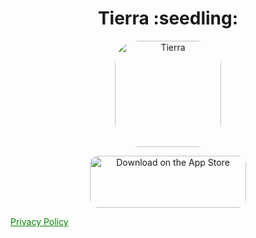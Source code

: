 <h1 align= "center">Tierra :seedling:</h1> 
<p align= "center">
<a href="https://apps.apple.com/us/app/tierra/id1519045472?itscg=30200&amp;itsct=apps_box" style="width: 170px; height: 170px; border-top-left-radius: 22%; border-top-right-radius: 22%; border-bottom-right-radius: 22%; border-bottom-left-radius: 22%; overflow: hidden; display: inline-block; vertical-align: middle;"><img src="https://is2-ssl.mzstatic.com/image/thumb/Purple114/v4/58/c3/a5/58c3a56c-2e66-6c43-e359-3991b504d6da/AppIcon-0-1x_U007emarketing-0-10-0-85-220.png/150x150sr.jpg" alt="Tierra" style="width: 170px; height: 170px; border-top-left-radius: 22%; border-top-right-radius: 22%; border-bottom-right-radius: 22%; border-bottom-left-radius: 22%; overflow: hidden; display: inline-block; vertical-align: middle;"></a>
</p>
<p align= "center">
<a href="https://apps.apple.com/us/app/tierra/id1519045472?itsct=apps_box&amp;itscg=30200" style="display: inline-block; overflow: hidden; border-top-left-radius: 13px; border-top-right-radius: 13px; border-bottom-right-radius: 13px; border-bottom-left-radius: 13px; width: 250px; height: 83px;"><img src="https://tools.applemediaservices.com/api/badges/download-on-the-app-store/black/en-US?size=250x83&amp;releaseDate=1592956800&h=93dfa8ea3b3528c5585c71c00d6d9199" alt="Download on the App Store" style="border-top-left-radius: 13px; border-top-right-radius: 13px; border-bottom-right-radius: 13px; border-bottom-left-radius: 13px; width: 250px; height: 83px;"></a>
</p>

<p> 
<a href="https://leoidiaz.github.io/tierraapp/" style = "color: green !important;">Privacy Policy</a>
</p>